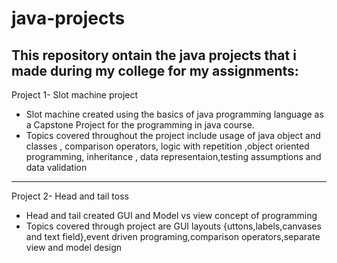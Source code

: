 # java-projects
This repository ontain the java projects that i made during my college for my assignments:
----------------------------------------------------------------------------------------------------------------------------------------------------------------------------
Project 1- Slot machine project
 * Slot machine created using the basics of java programming language as a Capstone Project for the programming in java course.
 * Topics covered throughout the project include usage of java object and classes , comparison operators, logic with repetition
  ,object oriented programming, inheritance , data representaion,testing assumptions and data validation
  
------------------------------------------------------------------------------------------------------------------------------------------------------------------------
Project 2- Head and tail toss
* Head and tail created GUI and Model vs view concept of programming
* Topics covered through project are GUI layouts {uttons,labels,canvases and text field},event driven programing,comparison operators,separate view and model design
